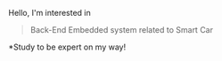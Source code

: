 Hello, I'm interested in 
   >Back-End
   >Embedded system related to Smart Car


*Study to be expert on my way!
